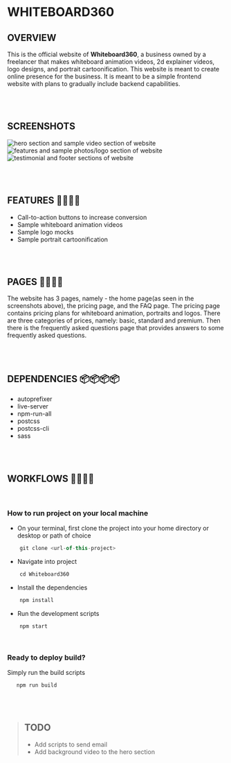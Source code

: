 # WHITEBOARD360

## OVERVIEW
This is the official website of **Whiteboard360**, a business owned by a freelancer that makes whiteboard animation videos, 2d explainer videos, logo designs, and portrait cartoonification. This website is meant to create online presence for the business. It is meant to be a simple frontend website with plans to gradually include backend capabilities.

<br>
<br>

## SCREENSHOTS

![hero section and sample video section of website](./dist/assets/images/screenshots/screenshot-hero-videos.png)
![features and sample photos/logo section of website](./dist/assets/images/screenshots/screenshot-studio-photos.png)
![testimonial and footer sections of website](./dist/assets/images/screenshots/screenshot-testimonials-footer.png)

<br>
<br>

## FEATURES 🚀🚀🚀🚀

-  Call-to-action buttons to increase conversion
-  Sample whiteboard animation videos
-  Sample logo mocks
-  Sample portrait cartoonification

<br>
<br>

## PAGES 📃📃📃📃

The website has 3 pages, namely - the home page(as seen in the screenshots above), the pricing page, and the FAQ page. 
The pricing page contains pricing plans for whiteboard animation, portraits and logos. There are three categories of prices, namely: basic, standard and premium.
Then there is the frequently asked questions page that provides answers to some frequently asked questions.

<br>
<br>

## DEPENDENCIES 📦📦📦📦

-  autoprefixer
-  live-server
-  npm-run-all
-  postcss
-  postcss-cli
-  sass

<br>
<br>

## WORKFLOWS 🔧🔧🔧🔧

<br>

### How to run project on your local machine
* On your terminal, first clone the project into your home directory or desktop or path of choice
```javascript
    git clone <url-of-this-project>
```
* Navigate into project
```javascript
    cd Whiteboard360 
```
* Install the dependencies
```javascript
    npm install
```
* Run the development scripts
```javascript
    npm start
```
<br>

### Ready to deploy build?
Simply run the build scripts
```javascript
   npm run build
```
<br>
<br>

> ## TODO 
>
> * Add scripts to send email
> * Add background video to the hero section

